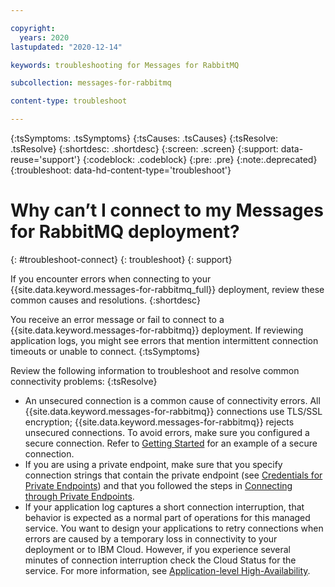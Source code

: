 ```yaml
---

copyright:
  years: 2020
lastupdated: "2020-12-14"

keywords: troubleshooting for Messages for RabbitMQ

subcollection: messages-for-rabbitmq

content-type: troubleshoot

---
```


{:tsSymptoms: .tsSymptoms}
{:tsCauses: .tsCauses}
{:tsResolve: .tsResolve}
{:shortdesc: .shortdesc}
{:screen: .screen}
{:support: data-reuse='support'}
{:codeblock: .codeblock}
{:pre: .pre}
{:note:.deprecated}
{:troubleshoot: data-hd-content-type='troubleshoot'}


# Why can’t I connect to my Messages for RabbitMQ deployment?
{: #troubleshoot-connect}
{: troubleshoot}
{: support}

If you encounter errors when connecting to your {{site.data.keyword.messages-for-rabbitmq_full}} deployment, review these common causes and resolutions.
{:shortdesc}

You receive an error message or fail to connect to a {{site.data.keyword.messages-for-rabbitmq}} deployment.  If reviewing application logs, you might see errors that mention intermittent connection timeouts or unable to connect.
{:tsSymptoms}

Review the following information to troubleshoot and resolve common connectivity problems:
{:tsResolve}
* An unsecured connection is a common cause of connectivity errors.  All {{site.data.keyword.messages-for-rabbitmq}} connections use TLS/SSL encryption; {{site.data.keyword.messages-for-rabbitmq}} rejects unsecured connections.  To avoid errors, make sure you configured a secure connection.  Refer to [Getting Started](/docs/messages-for-rabbitmq?topic=messages-for-rabbitmq-getting-started) for an example of a secure connection.
* If you are using a private endpoint, make sure that you specify connection strings that contain the private endpoint (see [Credentials for Private Endpoints](/docs/messages-for-rabbitmq?topic=cloud-databases-service-endpoints#credentials-for-private-endpoints)) and that you followed the steps in [Connecting through Private Endpoints](/docs/messages-for-rabbitmq?topic=cloud-databases-service-endpoints#private-endpoint-connections).
* If your application log captures a short connection interruption, that behavior is expected as a normal part of operations for this managed service. You want to design your applications to retry connections when errors are caused by a temporary loss in connectivity to your deployment or to IBM Cloud. However, if you experience several minutes of connection interruption check the Cloud Status for the service. For more information, see [Application-level High-Availability](/docs/messages-for-rabbitmq?topic=messages-for-rabbitmq-high-availability#high-availability-for-your-application).

